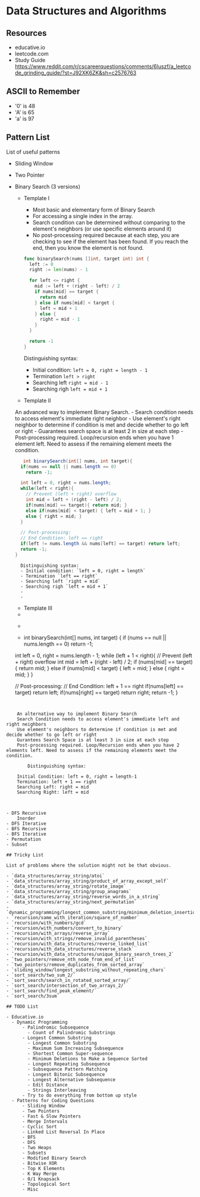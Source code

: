 # Data Structures and Algorithms

## Resources

- educative.io
- leetcode.com
- Study Guide https://www.reddit.com/r/cscareerquestions/comments/6luszf/a_leetcode_grinding_guide/?st=J92XK6ZK&sh=c2576763

## ASCII to Remember

- '0' is 48
- 'A' is 65
- 'a' is 97

## Pattern List

List of useful patterns

- Sliding Window
- Two Pointer
- Binary Search (3 versions)
    - Template I

        - Most basic and elementary form of Binary Search
        - For accessing a single index in the array.
        - Search condition can be determined without comparing to the element's neighbors (or use specific elements around it)
        - No post-processing required because at each step, you are checking to see if the element has been found. If you reach the end, then you know the element is not found.

        ```go
        func binarySearch(nums []int, target int) int {
          left := 0
          right := len(nums) - 1

          for left <= right {
            mid := left + (right - left) / 2
            if nums[mid] == target {
              return mid
            } else if nums[mid] < target {
              left = mid + 1
            } else {
              right = mid - 1
            }
          }

          return -1
        }
        ```

        Distinguishing syntax:
        - Initial condition: `left = 0, right = length - 1`
        - Termination `left > right`
        - Searching left `right = mid - 1`
        - Searching righ `left = mid + 1`

    - Template II

    An advanced way to implement Binary Search.
      - Search condition needs to access element's immediate right neighbor
      - Use element's right neighbor to determine if condition is met and decide whether to go left or right
      - Guarantees search space is at least 2 in size at each step
      - Post-processing required. Loop/recursion ends when you have 1 element left. Need to assess if the remaining element meets the condition.

    ```java
       int binarySearch(int[] nums, int target){
      if(nums == null || nums.length == 0)
        return -1;

      int left = 0, right = nums.length;
      while(left < right){
        // Prevent (left + right) overflow
        int mid = left + (right - left) / 2;
        if(nums[mid] == target){ return mid; }
        else if(nums[mid] < target) { left = mid + 1; }
        else { right = mid; }
      }

      // Post-processing:
      // End Condition: left == right
      if(left != nums.length && nums[left] == target) return left;
      return -1;
    }
    ```

        Distinguishing syntax:
        - Initial condition: `left = 0, right = length`
        - Termination `left == right`
        - Searching left `right = mid`
        - Searching righ `left = mid + 1`
        -
        -
    - Template III
    -
    - ```java
    - int binarySearch(int[] nums, int target) {
    if (nums == null || nums.length == 0)
        return -1;

    int left = 0, right = nums.length - 1;
    while (left + 1 < right){
        // Prevent (left + right) overflow
        int mid = left + (right - left) / 2;
        if (nums[mid] == target) {
            return mid;
        } else if (nums[mid] < target) {
            left = mid;
        } else {
            right = mid;
        }
    }

    // Post-processing:
    // End Condition: left + 1 == right
    if(nums[left] == target) return left;
    if(nums[right] == target) return right;
    return -1;
}
```


    An alternative way to implement Binary Search
    Search Condition needs to access element's immediate left and right neighbors
    Use element's neighbors to determine if condition is met and decide whether to go left or right
    Gurantees Search Space is at least 3 in size at each step
    Post-processing required. Loop/Recursion ends when you have 2 elements left. Need to assess if the remaining elements meet the condition.

        Distinguishing syntax:

    Initial Condition: left = 0, right = length-1
    Termination: left + 1 == right
    Searching Left: right = mid
    Searching Right: left = mid



- DFS Recursive
    Inorder
- DFS Iterative
- BFS Recursive
- BFS Iterative
- Permutation
- Subset
 
## Tricky List

List of problems where the solution might not be that obvious.

- `data_structures/array_string/atoi`
- `data_structures/array_string/product_of_array_except_self`
- `data_structures/array_string/rotate_image`
- `data_structures/array_string/group_anagrams`
- `data_structures/array_string/reverse_words_in_a_string`
- `data_structures/array_string/next_permutation`
- `dynamic_programming/longest_common_substring/minimum_deletion_insertion_to_transform`
- `recursion/same_with_iteration/square_of_number`
- `recursion/with_numbers/gcd`
- `recursion/with_numbers/convert_to_binary`
- `recursion/with_arrays/reverse_array`
- `recursion/with_strings/remove_invalid_parentheses`
- `recursion/with_data_structures/reverse_linked_list`
- `recursion/with_data_structures/reverse_stack`
- `recursion/with_data_structures/unique_binary_search_trees_2`
- `two_pointers/remove_nth_node_from_end_of_list`
- `two_pointers/remove_duplicates_from_sorted_array`
- `sliding_window/longest_substring_without_repeating_chars`
- `sort_search/two_sum_2/`
- `sort_search/search_in_rotated_sorted_array/`
- `sort_search/intersection_of_two_arrays_2/`
- `sort_search/find_peak_element/`
- `sort_search/3sum`

## TODO List

- Educative.io
  - Dynamic Programming
      - Palindromic Subsequence
        - Count of Palindromic Substrings
      - Longest Common Substring
        - Longest Common Substring
        - Maximum Sum Increasing Subsequence
        - Shortest Common Super-sequence
        - Minimum Deletions to Make a Sequence Sorted
        - Longest Repeating Subsequence
        - Subsequence Pattern Matching
        - Longest Bitonic Subsequence
        - Longest Alternative Subsequence
        - Edit Distance
        - Strings Interleaving
      - Try to do everything from bottom up style
  - Patterns for Coding Questions
      - Sliding Window
      - Two Pointers
      - Fast & Slow Pointers
      - Merge Intervals
      - Cyclic Sort
      - Linked List Reversal In Place
      - BFS
      - DFS
      - Two Heaps
      - Subsets
      - Modified Binary Search
      - Bitwise XOR
      - Top K Elements
      - K Way Merge
      - 0/1 Knapsack
      - Topological Sort
      - Misc
